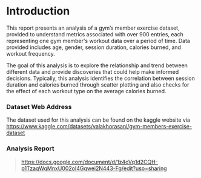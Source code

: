 # Introduction
This report presents an analysis of a gym’s member exercise dataset, provided to understand metrics associated with over 900 entries, each representing one gym member's workout data over a period of time. Data provided includes age, gender, session duration, calories burned, and workout frequency.

The goal of this analysis is to explore the relationship and trend between different data and provide discoveries that could help make informed decisions. Typically, this analysis identifies the correlation between session duration and calories burned through scatter plotting and also checks for the effect of each workout type on the average calories burned.


### Dataset Web Address
The dataset used for this analysis can be found on the kaggle website via https://www.kaggle.com/datasets/valakhorasani/gym-members-exercise-dataset

### Analysis Report
> https://docs.google.com/document/d/1z4oVq1d2CQH-p1TzaqWqMnxU002oI4Gqwei2N443-Fg/edit?usp=sharing
